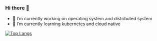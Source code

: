 ### Hi there 👋
- 🔭 I’m currently working on operating system and distributed system
- 🌱 I’m currently learning kubernetes and cloud native

[![Top Langs](https://github-readme-stats.vercel.app/api/top-langs/?hide=css?username=anuraghazra&layout=compact)](https://github.com/anuraghazra/github-readme-stats)

